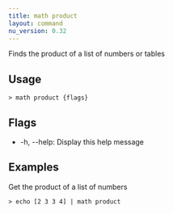 ```yaml
---
title: math product
layout: command
nu_version: 0.32
---
```


Finds the product of a list of numbers or tables

## Usage

```shell
> math product {flags}
```

## Flags

- -h, --help: Display this help message

## Examples

Get the product of a list of numbers

```shell
> echo [2 3 3 4] | math product
```
